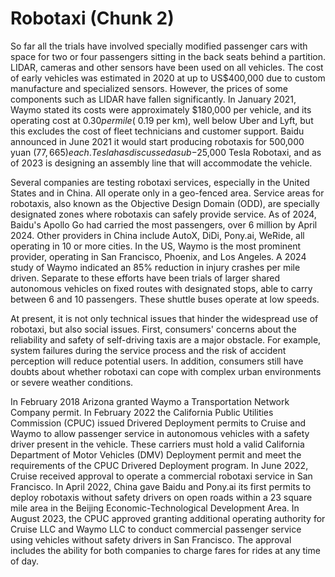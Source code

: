 # Robotaxi (Chunk 2)
So far all the trials have involved specially modified passenger cars with space for two or four passengers sitting in the back seats behind a partition. LIDAR, cameras and other sensors have been used on all vehicles. The cost of early vehicles was estimated in 2020 at up to US$400,000 due to custom manufacture and specialized sensors. However, the prices of some components such as LIDAR have fallen significantly. In January 2021, Waymo stated its costs were approximately $180,000 per vehicle, and its operating cost at $0.30 per mile (~$0.19 per km), well below Uber and Lyft, but this excludes the cost of fleet technicians and customer support. Baidu announced in June 2021 it would start producing robotaxis for 500,000 yuan ($77,665) each. Tesla has discussed a sub-$25,000 Tesla Robotaxi, and as of 2023 is designing an assembly line that will accommodate the vehicle.

Several companies are testing robotaxi services, especially in the United States and in China. All operate only in a geo-fenced area. Service areas for robotaxis, also known as the Objective Design Domain (ODD), are specially designated zones where robotaxis can safely provide service. As of 2024, Baidu's Apollo Go had carried the most passengers, over 6 million by April 2024. Other providers in China include AutoX, DiDi, Pony.ai, WeRide, all operating in 10 or more cities. In the US, Waymo is the most prominent provider, operating in San Francisco, Phoenix, and Los Angeles. A 2024 study of Waymo indicated an 85% reduction in injury crashes per mile driven. Separate to these efforts have been trials of larger shared autonomous vehicles on fixed routes with designated stops, able to carry between 6 and 10 passengers. These shuttle buses operate at low speeds.

At present, it is not only technical issues that hinder the widespread use of robotaxi, but also social issues. First, consumers' concerns about the reliability and safety of self-driving taxis are a major obstacle. For example, system failures during the service process and the risk of accident perception will reduce potential users. In addition, consumers still have doubts about whether robotaxi can cope with complex urban environments or severe weather conditions.

In February 2018 Arizona granted Waymo a Transportation Network Company permit. In February 2022 the California Public Utilities Commission (CPUC) issued Drivered Deployment permits to Cruise and Waymo to allow passenger service in autonomous vehicles with a safety driver present in the vehicle. These carriers must hold a valid California Department of Motor Vehicles (DMV) Deployment permit and meet the requirements of the CPUC Drivered Deployment program. In June 2022, Cruise received approval to operate a commercial robotaxi service in San Francisco. In April 2022, China gave Baidu and Pony.ai its first permits to deploy robotaxis without safety drivers on open roads within a 23 square mile area in the Beijing Economic-Technological Development Area. In August 2023, the CPUC approved granting additional operating authority for Cruise LLC and Waymo LLC to conduct commercial passenger service using vehicles without safety drivers in San Francisco. The approval includes the ability for both companies to charge fares for rides at any time of day.
